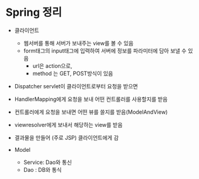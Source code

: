 # Spring 정리
- 클라이언트 
    - 웹서버를 통해 서버가 보내주는 view를 볼 수 있음
	- form태그의 input태그에 입력하여 서버에 정보를 파라미터에 담아 보낼 수 있음 
		- url은 action으로,	
		- method 는 GET, POST방식이 있음 	

- Dispatcher servlet이 클라이언트로부터 요청을 받으면
- HandlerMapping에게 요청을 보내 어떤 컨트롤러를 사용할지를 받음
- 컨트롤러에게 요청을 보내면 어떤 뷰를 쓸지를 받음(ModelAndView)
- viewresolver에게 보내서 해당하는 view를 받음
- 결과물을 만들어 (주로 JSP) 클라이언트에게 감

- Model  
    - Service: Dao와 통신
    - Dao : DB와 통식